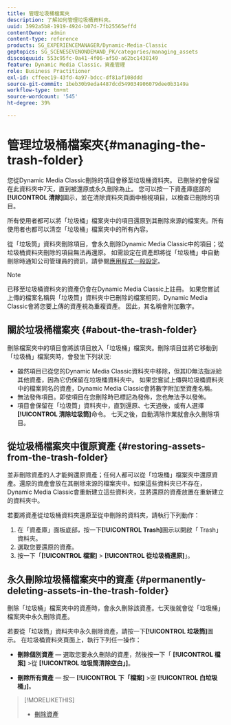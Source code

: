 ```yaml
---
title: 管理垃圾桶檔案夾
description: 了解如何管理垃圾桶資料夾。
uuid: 3992a5b8-1919-4924-b07d-7fb25565effd
contentOwner: admin
content-type: reference
products: SG_EXPERIENCEMANAGER/Dynamic-Media-Classic
geptopics: SG_SCENESEVENONDEMAND_PK/categories/managing_assets
discoiquuid: 553c95fc-0a41-4f06-af50-a62bc1438149
feature: Dynamic Media Classic，資產管理
role: Business Practitioner
exl-id: cffeec19-43fd-4a97-bdcc-df81af108ddd
source-git-commit: 1beb30b9eda4487dcd549034906079dee0b3149a
workflow-type: tm+mt
source-wordcount: '545'
ht-degree: 39%

---
```


# 管理垃圾桶檔案夾{#managing-the-trash-folder}

您從Dynamic Media Classic刪除的項目會移至垃圾桶資料夾。 已刪除的會保留在此資料夾中7天，直到被還原或永久刪除為止。 您可以按一下資產庫底部的&#x200B;**[!UICONTROL 清除]**&#x200B;圖示，並在清除資料夾頁面中檢視項目，以檢查已刪除的項目。

所有使用者都可以將「垃圾桶」檔案夾中的項目還原到其刪除來源的檔案夾。所有使用者也都可以清空「垃圾桶」檔案夾中的所有內容。

從「垃圾筒」資料夾刪除項目，會永久刪除Dynamic Media Classic中的項目；從垃圾桶資料夾刪除的項目無法再還原。 如需設定在資產即將從「垃圾桶」中自動刪除時通知公司管理員的資訊，請參閱[應用程式一般設定](application-setup.md#general_settings)。

>[!NOTE]
>
>已移至垃圾桶資料夾的資產仍會在Dynamic Media Classic上註冊。 如果您嘗試上傳的檔案名稱與「垃圾筒」資料夾中已刪除的檔案相同，Dynamic Media Classic會將您要上傳的資產視為重複資產。 因此，其名稱會附加數字。

## 關於垃圾桶檔案夾 {#about-the-trash-folder}

刪除檔案夾中的項目會將該項目放入「垃圾桶」檔案夾。刪除項目並將它移動到「垃圾桶」檔案夾時，會發生下列狀況:

* 雖然項目已從您的Dynamic Media Classic資料夾中移除，但其ID無法指派給其他資產，因為它仍保留在垃圾桶資料夾中。 如果您嘗試上傳與垃圾桶資料夾中的檔案同名的資產，Dynamic Media Classic會將數字附加至資產名稱。
* 無法發佈項目。即使項目在您刪除時已標記為發佈，您也無法予以發佈。
* 項目會保留在「垃圾筒」資料夾中，直到還原、七天過後，或有人選擇&#x200B;**[!UICONTROL 清除垃圾筒]**&#x200B;命令。 七天之後，自動清除作業就會永久刪除項目。

## 從垃圾桶檔案夾中復原資產 {#restoring-assets-from-the-trash-folder}

並非刪除資產的人才能夠還原資產；任何人都可以從「垃圾桶」檔案夾中還原資產。還原的資產會放在其刪除來源的檔案夾中。如果這些資料夾已不存在，Dynamic Media Classic會重新建立這些資料夾，並將還原的資產放置在重新建立的資料夾中。

若要將資產從垃圾桶資料夾還原至從中刪除的資料夾，請執行下列動作：

1. 在「資產庫」面板底部，按一下&#x200B;**[!UICONTROL Trash]**&#x200B;圖示以開啟「 Trash」資料夾。
1. 選取您要還原的資產。
1. 按一下「**[!UICONTROL 檔案]** > **[!UICONTROL 從垃圾桶還原]**」。

## 永久刪除垃圾桶檔案夾中的資產 {#permanently-deleting-assets-in-the-trash-folder}

刪除「垃圾桶」檔案夾中的資產時，會永久刪除該資產。七天後就會從「垃圾桶」檔案夾中永久刪除資產。

若要從「垃圾筒」資料夾中永久刪除資產，請按一下&#x200B;**[!UICONTROL 垃圾筒]**&#x200B;圖示。 在垃圾桶資料夾頁面上，執行下列任一操作：

* **刪除個別資產**  — 選取您要永久刪除的資產，然後按一下「 **[!UICONTROL 檔案]**  >從 **[!UICONTROL 垃圾筒清除空白」]**。

* **刪除所有資產**  — 按一 **[!UICONTROL 下「檔案]**  >空 **[!UICONTROL 白垃圾桶」]**。

>[!MORELIKETHIS]
>
>* [刪除資產](moving-renaming-deleting-assets.md#delete_assets)

